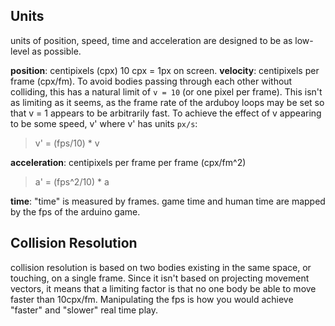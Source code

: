 ## Units

units of position, speed, time and acceleration are designed to be as low-level as possible.

**position**: centipixels (cpx) 10 cpx = 1px on screen.
**velocity**: centipixels per frame (cpx/fm). To avoid bodies passing through each other without colliding, this has a natural limit of `v = 10` (or one pixel per frame). This isn't as limiting as it seems, as the frame rate of the arduboy loops may be set so that v = 1 appears to be arbitrarily fast. To achieve the effect of v appearing to be some speed, v' where v' has units `px/s`:

>v' = (fps/10) * v

**acceleration**: centipixels per frame per frame (cpx/fm^2)

>a' = (fps^2/10) * a

**time**: "time" is measured by frames. game time and human time are mapped by the fps of the arduino game.

## Collision Resolution
collision resolution is based on two bodies existing in the same space, or touching, on a single frame. Since it isn't based on projecting movement vectors, it means that a limiting factor is that no one body be able to move faster than 10cpx/fm. Manipulating the fps is how you would achieve "faster" and "slower" real time play.
